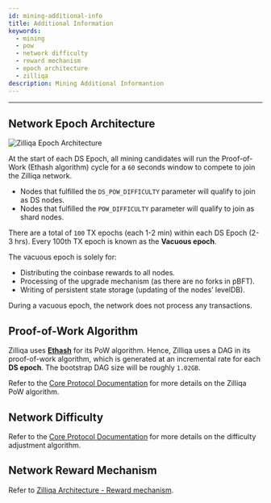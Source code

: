 ```yaml
---
id: mining-additional-info
title: Additional Information
keywords:
  - mining
  - pow
  - network difficulty
  - reward mechanism
  - epoch architecture
  - zilliqa
description: Mining Additional Informantion
---
```


---

## Network Epoch Architecture

![Zilliqa Epoch Architecture](https://i.imgur.com/Da4t6FW.png)

At the start of each DS Epoch, all mining candidates will run the Proof-of-Work (Ethash algorithm) cycle for a `60` seconds window to compete to join the Zilliqa network.

- Nodes that fulfilled the `DS_POW_DIFFICULTY` parameter will qualify to join as DS nodes.
- Nodes that fulfilled the `POW_DIFFICULTY` parameter will qualify to join as shard nodes.

There are a total of `100` TX epochs (each 1-2 min) within each DS Epoch (2-3 hrs). Every 100th TX epoch is known as the **Vacuous epoch**.

The vacuous epoch is solely for:

- Distributing the coinbase rewards to all nodes.
- Processing of the upgrade mechanism (as there are no forks in pBFT).
- Writing of persistent state storage (updating of the nodes’ levelDB).

During a vacuous epoch, the network does not process any transactions.

## Proof-of-Work Algorithm

Zilliqa uses [**Ethash**](https://github.com/ethereum/wiki/wiki/Ethash) for its PoW algorithm. Hence, Zilliqa uses a DAG in its proof-of-work algorithm, which is generated at an incremental rate for each **DS epoch**. The bootstrap DAG size will be roughly `1.02GB`.

Refer to the [Core Protocol Documentation](../contributors/core-pow.md) for more details on the Zilliqa PoW algorithm.

## Network Difficulty

Refer to the [Core Protocol Documentation](../contributors/core-difficulty-adjustment.mdx) for more details on the difficulty adjustment algorithm.

## Network Reward Mechanism

Refer to [Zilliqa Architecture - Reward mechanism](../basics/basics-zil-reward.md).
